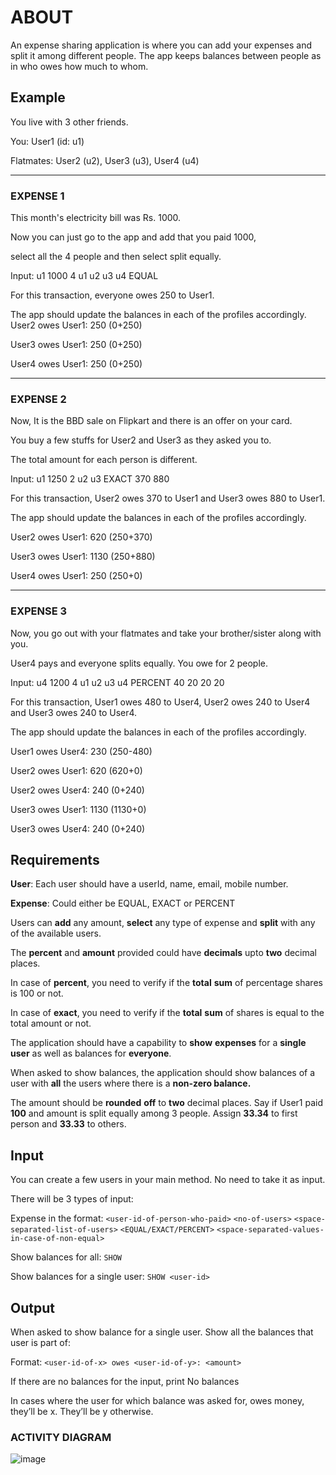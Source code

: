 # ABOUT
An expense sharing application is where you can add your expenses and split it among different people. The app keeps balances between people as in who owes how much to whom.

## Example

You live with 3 other friends.

You: User1 (id: u1)

Flatmates: User2 (u2), User3 (u3), User4 (u4)

---
### EXPENSE 1
This month's electricity bill was Rs. 1000.

Now you can just go to the app and add that you paid 1000,

select all the 4 people and then select split equally.

Input: u1 1000 4 u1 u2 u3 u4 EQUAL

For this transaction, everyone owes 250 to User1.

The app should update the balances in each of the profiles accordingly. User2 owes User1: 250 (0+250)

User3 owes User1: 250 (0+250)

User4 owes User1: 250 (0+250)

---
### EXPENSE 2
Now, It is the BBD sale on Flipkart and there is an offer on your card.

You buy a few stuffs for User2 and User3 as they asked you to.

The total amount for each person is different.

Input: u1 1250 2 u2 u3 EXACT 370 880

For this transaction, User2 owes 370 to User1 and User3 owes 880 to User1.

The app should update the balances in each of the profiles accordingly.

User2 owes User1: 620 (250+370)

User3 owes User1: 1130 (250+880)

User4 owes User1: 250 (250+0)

---
### EXPENSE 3

Now, you go out with your flatmates and take your brother/sister along with you.

User4 pays and everyone splits equally. You owe for 2 people.

Input: u4 1200 4 u1 u2 u3 u4 PERCENT 40 20 20 20

For this transaction, User1 owes 480 to User4, User2 owes 240 to User4 and User3 owes 240 to User4.

The app should update the balances in each of the profiles accordingly.

User1 owes User4: 230 (250-480)

User2 owes User1: 620 (620+0)

User2 owes User4: 240 (0+240)

User3 owes User1: 1130 (1130+0)

User3 owes User4: 240 (0+240)

## Requirements

**User**: Each user should have a userId, name, email, mobile number.

**Expense**: Could either be EQUAL, EXACT or PERCENT

Users can **add** any amount, **select** any type of expense and **split** with any of the available users.

The **percent** and **amount** provided could have **decimals** upto **two** decimal places.

In case of **percent**, you need to verify if the **total** **sum** of percentage shares is 100 or not.

In case of **exact**, you need to verify if the **total** **sum** of shares is equal to the total amount or not.

The application should have a capability to **show** **expenses** for a **single** **user** as well as balances for **everyone**.

When asked to show balances, the application should show balances of a user with **all** the users where there is a **non-zero balance.**

The amount should be **rounded** **off** to **two** decimal places. Say if User1 paid **100** and amount is split equally among 3 people. Assign **33.34** to first person and **33.33** to others.

## Input

You can create a few users in your main method. No need to take it as input.

There will be 3 types of input:

Expense in the format: ```<user-id-of-person-who-paid>``` ```<no-of-users>``` ```<space-separated-list-of-users>``` ```<EQUAL/EXACT/PERCENT>``` ```<space-separated-values-in-case-of-non-equal>```

Show balances for all: ```SHOW```

Show balances for a single user: ```SHOW <user-id>```

## Output

When asked to show balance for a single user. Show all the balances that user is part of:

Format: ```<user-id-of-x> owes <user-id-of-y>: <amount>```

If there are no balances for the input, print No balances

In cases where the user for which balance was asked for, owes money, they’ll be x. They’ll be y otherwise.

### ACTIVITY DIAGRAM

![image](https://github.com/Projects-Shobhit/LLD/assets/75949429/f5aecd3f-fc1b-40bf-9ec9-261134944860)

